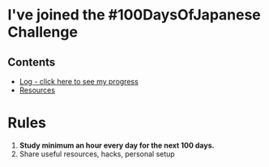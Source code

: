 # I've joined the #100DaysOfJapanese Challenge

## Contents

* [Log - click here to see my progress](log.md)
* [Resources](resources.md)

# Rules

1. **Study minimum an hour every day for the next 100 days.**
2. Share useful resources, hacks, personal setup

